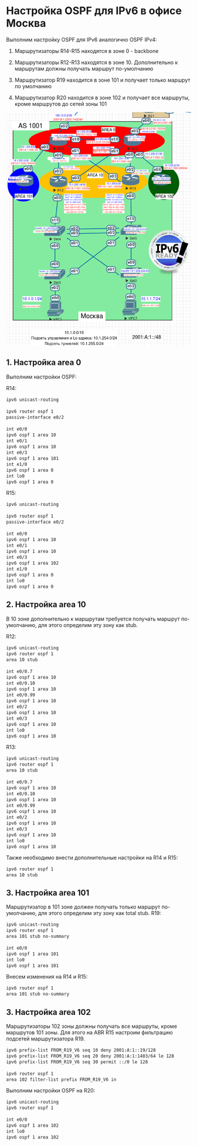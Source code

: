 # Настройка OSPF для IPv6 в офисе Москва

Выполним настройку OSPF для IPv6 аналогично OSPF IPv4:

1. Маршрутизаторы R14-R15 находятся в зоне 0 - backbone

2. Маршрутизаторы R12-R13 находятся в зоне 10. Дополнительно к маршрутам должны получать маршрут по-умолчанию

3. Маршрутизатор R19 находится в зоне 101 и получает только маршрут по умолчанию

4. Маршрутизатор R20 находится в зоне 102 и получает все маршруты, кроме маршрутов до сетей зоны 101

 
![](moscow-ipv6.png)
 

## 1. Настройка area 0


Выполним настройки OSPF:

R14:
```
ipv6 unicast-routing

ipv6 router ospf 1
passive-interface e0/2

int e0/0
ipv6 ospf 1 area 10
int e0/1
ipv6 ospf 1 area 10
int e0/3
ipv6 ospf 1 area 101
int e1/0
ipv6 ospf 1 area 0
int lo0
ipv6 ospf 1 area 0

```

R15:
```
ipv6 unicast-routing

ipv6 router ospf 1
passive-interface e0/2

int e0/0
ipv6 ospf 1 area 10
int e0/1
ipv6 ospf 1 area 10
int e0/3
ipv6 ospf 1 area 102
int e1/0
ipv6 ospf 1 area 0
int lo0
ipv6 ospf 1 area 0

```


## 2. Настройка area 10
В 10 зоне дополнительно к маршрутам требуется получать маршрут по-умолчанию, для этого определим эту зону как stub.

R12:
```
ipv6 unicast-routing
ipv6 router ospf 1
area 10 stub

int e0/0.7
ipv6 ospf 1 area 10
int e0/0.10
ipv6 ospf 1 area 10
int e0/0.99
ipv6 ospf 1 area 10
int e0/2
ipv6 ospf 1 area 10
int e0/3
ipv6 ospf 1 area 10
int lo0
ipv6 ospf 1 area 10
```


R13:
```
ipv6 unicast-routing
ipv6 router ospf 1
area 10 stub

int e0/0.7
ipv6 ospf 1 area 10
int e0/0.10
ipv6 ospf 1 area 10
int e0/0.99
ipv6 ospf 1 area 10
int e0/2
ipv6 ospf 1 area 10
int e0/3
ipv6 ospf 1 area 10
int lo0
ipv6 ospf 1 area 10
```

Также необходимо внести дополнительные настройки на R14 и R15:
```
ipv6 router ospf 1
area 10 stub
```

## 3. Настройка area 101
Маршрутизатор в 101 зоне должен получать только маршрут по-умолчанию, для этого определим эту зону как total stub.
R19:
```
ipv6 unicast-routing
ipv6 router ospf 1
area 101 stub no-summary

int e0/0
ipv6 ospf 1 area 101
int lo0
ipv6 ospf 1 area 101
```

Внесем изменения на R14 и R15:
```
ipv6 router ospf 1
area 101 stub no-summary
```

## 3. Настройка area 102
Маршрутизаторы 102 зоны должны получать все маршруты, кроме маршрутов 101 зоны. Для этого на ABR R15 настроим фильтрацию подсетей маршрутизатора R19.
```
ipv6 prefix-list FROM_R19_V6 seq 10 deny 2001:A:1::19/128
ipv6 prefix-list FROM_R19_V6 seq 20 deny 2001:A:1:1403/64 le 128
ipv6 prefix-list FROM_R19_V6 seq 30 permit ::/0 le 128

ipv6 router ospf 1
area 102 filter-list prefix FROM_R19_V6 in
```

Выполним настройки OSPF на R20:
```
ipv6 unicast-routing
ipv6 router ospf 1

int e0/0
ipv6 ospf 1 area 102
int lo0
ipv6 ospf 1 area 102
```

